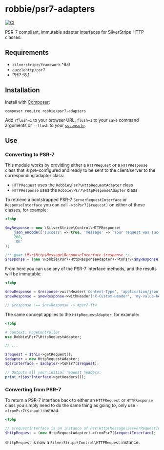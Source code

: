 # robbie/psr7-adapters

[![CI](https://github.com/robbieaverill/psr7-adapters/actions/workflows/ci.yml/badge.svg)](https://github.com/robbieaverill/psr7-adapters/actions/workflows/ci.yml)


PSR-7 compliant, immutable adapter interfaces for SilverStripe HTTP classes.

## Requirements

* `silverstripe/framework` ^6.0
* `guzzlehttp/psr7`
* PHP ^8.1

## Installation

Install with [Composer](https://getcomposer.org):

```shell
composer require robbie/psr7-adapters
```

Add `?flush=1` to your browser URL, `flush=1` to your `sake` command arguments or `--flush` to your [`ssconsole`](https://github.com/silverleague/silverstripe-console).

## Use

### Converting to PSR-7

This module works by providing either a `HTTPRequest` or a `HTTPResponse` class that is pre-configured and ready to be sent to the client/server to the corresponding adapter class:

* `HTTPRequest` uses the `Robbie\Psr7\HttpRequestAdapter` class
* `HTTPResponse` uses the `Robbie\Psr7\HttpResponseAdapter` class

To retrieve a bootstrapped PSR-7 `ServerRequestInterface` or `ResponseInterface` you can call `->toPsr7($request)` on either of these classes, for example:

```php
<?php

$myResponse = new \SilverStripe\Control\HTTPResponse(
    json_encode(['success' => true, 'message' => 'Your request was successful!']),
    200,
    'OK'
);

/** @var \Psr\Http\Message\ResponseInterface $response */
$response = (new \Robbie\Psr7\HttpResponseAdapter)->toPsr7($myResponse);
```

From here you can use any of the PSR-7 interface methods, and the results will be immutable:

```php
<?php

$newResponse = $response->withHeader('Content-Type', 'application/json');
$newResponse = $newResponse->withHeader('X-Custom-Header', 'my-value-here');

// $response !== $newResponse -> #psr7-ftw
```

The same concept applies to the `HttpRequestAdapter`, for example:

```php
<?php

# Context: PageController
use Robbie\Psr7\HttpRequestAdapter;

// ...

$request = $this->getRequest();
$adapter = new HttpRequestAdapter;
$psrInterface = $adapter->toPsr7($request);

// Outputs all your initial request headers:
print_r($psrInterface->getHeaders());
```

### Converting from PSR-7

To return a PSR-7 interface back to either an `HTTPRequest` or `HTTPResponse` class you simply need to do the same thing as going *to*, only use `->fromPsr7($input)` instead:

```php
<?php

// $requestInterface is an instance of Psr\Http\Message\ServerRequestInterface
$httpRequest = (new HttpRequestAdapter)->fromPsr7($requestInterface);
```

`$httpRequest` is now a `SilverStripe\Control\HTTPRequest` instance.
